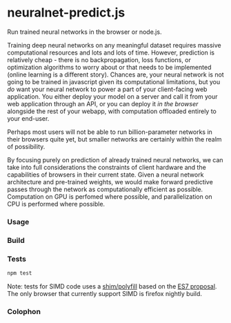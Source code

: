 # neuralnet-predict.js

Run trained neural networks in the browser or node.js.

Training deep neural networks on any meaningful dataset requires massive computational resources and lots and lots of time. However, prediction is relatively cheap - there is no backpropagation, loss functions, or optimization algorithms to worry about or that needs to be implemented (online learning is a different story). Chances are, your neural network is not going to be trained in javascript given its computational limitations, but you _do_ want your neural network to power a part of your client-facing web application. You either deploy your model on a server and call it from your web application through an API, or you can deploy it _in the browser_ alongside the rest of your webapp, with computation offloaded entirely to your end-user.

Perhaps most users will not be able to run billion-parameter networks in their browsers quite yet, but smaller networks are certainly within the realm of possibility.

By focusing purely on prediction of already trained neural networks, we can take into full considerations the constraints of client hardware and the capabilities of browsers in their current state. Given a neural network architecture and pre-trained weights, we would make forward predictive passes through the network as computationally efficient as possible. Computation on GPU is perfomed where possible, and parallelization on CPU is performed where possible.


### Usage


### Build


### Tests

```sh
npm test
```

Note: tests for SIMD code uses a [shim/polyfill](https://github.com/ljharb/simd) based on the [ES7 proposal](https://github.com/tc39/ecmascript_simd). The only browser that currently support SIMD is firefox nightly build.

### Colophon
